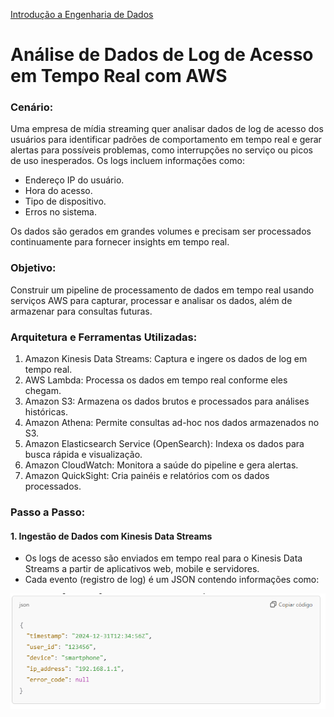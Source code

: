 <div> 
<p><a href="https://github.com/JosiTubaroski/Introducao_Engenharia_Dados/blob/main/README.md">Introdução a Engenharia de Dados</a></p>
</div> 


# Análise de Dados de Log de Acesso em Tempo Real com AWS

### Cenário:

Uma empresa de mídia streaming quer analisar dados de log de acesso dos usuários para identificar padrões de comportamento em tempo real e gerar alertas para possíveis problemas, como interrupções no serviço ou picos de uso inesperados. Os logs incluem informações como:

- Endereço IP do usuário.
- Hora do acesso.
- Tipo de dispositivo.
- Erros no sistema.

Os dados são gerados em grandes volumes e precisam ser processados continuamente para fornecer insights em tempo real.


### Objetivo:

Construir um pipeline de processamento de dados em tempo real usando serviços AWS para capturar, processar e analisar os dados, além de armazenar para consultas futuras.

### Arquitetura e Ferramentas Utilizadas:

1. Amazon Kinesis Data Streams: Captura e ingere os dados de log em tempo real.
2. AWS Lambda: Processa os dados em tempo real conforme eles chegam.
3. Amazon S3: Armazena os dados brutos e processados para análises históricas.
4. Amazon Athena: Permite consultas ad-hoc nos dados armazenados no S3.
5. Amazon Elasticsearch Service (OpenSearch): Indexa os dados para busca rápida e visualização.
6. Amazon CloudWatch: Monitora a saúde do pipeline e gera alertas.
7. Amazon QuickSight: Cria painéis e relatórios com os dados processados.

### Passo a Passo:

#### 1. Ingestão de Dados com Kinesis Data Streams

- Os logs de acesso são enviados em tempo real para o Kinesis Data Streams a partir de aplicativos web, mobile e servidores.
- Cada evento (registro de log) é um JSON contendo informações como:

 <img src="https://github.com/JosiTubaroski/Processamento_Dados_AWS/blob/main/img/06_Json.png">

